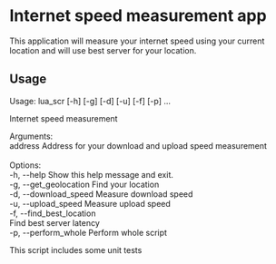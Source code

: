 # Internet speed measurement app
This application will measure your internet speed using your current location and will use best server for your location.

## Usage
Usage: lua_scr [-h] [-g] [-d] [-u] [-f] [-p] ...

Internet speed measurement</br>

Arguments:</br>
   address               Address for your download and upload speed measurement</br>
</br>
Options:</br>
   -h, --help            Show this help message and exit.</br>
   -g, --get_geolocation Find your location</br>
   -d, --download_speed  Measure download speed</br>
   -u, --upload_speed    Measure upload speed</br>
   -f, --find_best_location</br>
                         Find best server latency</br>
   -p, --perform_whole   Perform whole script </br>


This script includes some unit tests
